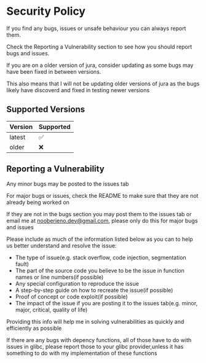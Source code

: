 # Security Policy
If you find any bugs, issues or unsafe behaviour you can always report them.

Check the Reporting a Vulnerability section to see how you should report bugs and issues.

If you are on a older version of jura, consider updating as some bugs may have been fixed in between versions.

This also means that I will not be updating older versions of jura as the bugs likely have discoverd and fixed in testing newer versions

## Supported Versions

| Version | Supported          |
| ------- | -----------------  |
| latest    | ✅                 |
| older  | ❌                 |

## Reporting a Vulnerability

Any minor bugs may be posted to the issues tab

For major bugs or issues, check the README to make sure that they are not already being worked on

If they are not in the bugs section you may post them to the issues tab or email me at <nooberieno.dev@gmail.com>, please only do this for major bugs and issues

Please include as much of the information listed below as you can to help us better understand and resolve the issue:

   * The type of issue(e.g. stack overflow, code injection, segmentation fault)
   * The part of the source code you believe to be the issue in function names or line numbers(if possible)
   * Any special configuration to reproduce the issue
   * A step-by-step guide on how to recreate the issue(if possible)
   * Proof of concept or code exploit(if possible)
   * The impact of the issue if you are posting it to the issues tab(e.g. minor, major, critical, quality of life)

Providing this info will help me in solving vulnerabilities as quickly and efficiently as possible

If there are any bugs with depency functions, all of those have to do with issues in glibc, please report those to your glibc provider,unless it has something to do with my implementation of these functions
